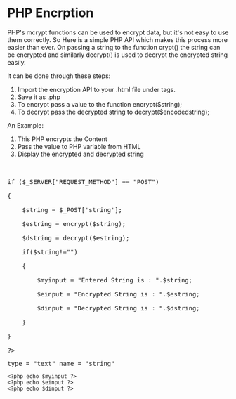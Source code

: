 # PHP Encrption
PHP's mcrypt functions can be used to encrypt data, but it's not easy to use them correctly. So Here is a simple PHP API which makes this process more easier than ever. On passing a string to the function crypt() the string can be encrypted and similarly decrypt() is used to decrypt the encrypted string easily.

It can be done through these steps:

1. Import the encryption API to your .html file under <head> </head> tags.
2. Save it as .php
3. To encrypt pass a value to the function encrypt($string);
4. To decrypt pass the decrypted string to decrypt($encodedstring);

An Example:<br>
1. This PHP encrypts the Content<br>
2. Pass the value to PHP variable from HTML<br>
3. Display the encrypted and decrypted string<br><br>
<pre><?php<br>
if ($_SERVER["REQUEST_METHOD"] == "POST")<br>
{<br>
	$string = $_POST['string'];<br>
	$estring = encrypt($string);<br>
	$dstring = decrypt($estring);<br>
	if($string!="")<br>
	{<br>
		$myinput = "Entered String is : ".$string;<br>
		$einput = "Encrypted String is : ".$estring;<br>
		$dinput = "Decrypted String is : ".$dstring;<br>
	}<br>
}<br>
?></pre>


<pre>
type = "text" name = "string"
</pre>
	<?php echo $myinput ?>
	<?php echo $einput ?>
	<?php echo $dinput ?>
 
